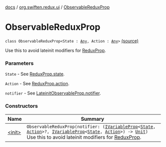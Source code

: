[docs](../../index.md) / [org.swiften.redux.ui](../index.md) / [ObservableReduxProp](./index.md)

# ObservableReduxProp

`class ObservableReduxProp<State : `[`Any`](https://kotlinlang.org/api/latest/jvm/stdlib/kotlin/-any/index.html)`, Action : `[`Any`](https://kotlinlang.org/api/latest/jvm/stdlib/kotlin/-any/index.html)`>` [(source)](https://github.com/protoman92/KotlinRedux/tree/master/common\common-ui\src\main\kotlin/org/swiften/redux/ui/ObservableProp.kt#L40)

Use this to avoid lateinit modifiers for [ReduxProp](../-redux-prop/index.md).

### Parameters

`State` - See [ReduxProp.state](../-redux-prop/state.md).

`Action` - See [ReduxProp.action](../-redux-prop/action.md).

`notifier` - See [LateinitObservableProp.notifier](../-lateinit-observable-prop/notifier.md).

### Constructors

| Name | Summary |
|---|---|
| [&lt;init&gt;](-init-.md) | `ObservableReduxProp(notifier: (`[`IVariableProp`](../-i-variable-prop/index.md)`<`[`State`](index.md#State)`, `[`Action`](index.md#Action)`>?, `[`IVariableProp`](../-i-variable-prop/index.md)`<`[`State`](index.md#State)`, `[`Action`](index.md#Action)`>) -> `[`Unit`](https://kotlinlang.org/api/latest/jvm/stdlib/kotlin/-unit/index.html)`)`<br>Use this to avoid lateinit modifiers for [ReduxProp](../-redux-prop/index.md). |
